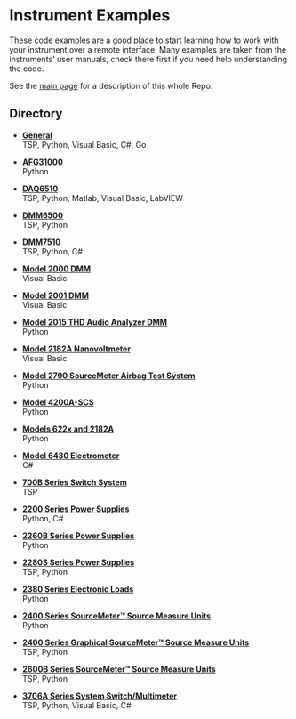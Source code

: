
# Instrument Examples

These code examples are a good place to start learning how to work with your instrument over a remote interface. Many examples are taken from the instruments' user manuals, check there first if you need help understanding the code.

See the [main page](/) for a description of this whole Repo. 

## Directory

[comment]: **[Instrument](./directory)**  
<!-- The order of included languages is: TSP, Python, Matlab, Visual Basic, C#, LabVIEW, (others) -->

* **[General](./General)**  
TSP, Python, Visual Basic, C#, Go

* **[AFG31000](./AFG31000/)**  
Python

* **[DAQ6510](./DAQ6510)**  
TSP, Python, Matlab, Visual Basic, LabVIEW

* **[DMM6500](./DMM6500)**  
TSP, Python

* **[DMM7510](./DMM7510)**  
TSP, Python, C#

* **[Model 2000 DMM](./Model_2000/)**  
Visual Basic

* **[Model 2001 DMM](./Model_2001/)**  
Visual Basic

* **[Model 2015 THD Audio Analyzer DMM](./Model_2015/)**  
Python

* **[Model 2182A Nanovoltmeter](./Model_2182A/)**  
Visual Basic 

* **[Model 2790 SourceMeter Airbag Test System](./Model_2790/)**  
Python 

* **[Model 4200A-SCS](./Model_4200A/)**  
Python

* **[Models 622x and 2182A](./Model_622x_2182A/)**  
Python

* **[Model 6430 Electrometer](./Model_6430/)**  
C#

* **[700B Series Switch System](./Series_700B/)**  
TSP

* **[2200 Series Power Supplies](./Series_2200/)**  
Python, C#

* **[2260B Series Power Supplies](./Series_2260B)**  
Python

* **[2280S Series Power Supplies](./Series_2280S)**  
TSP, Python

* **[2380 Series Electronic Loads](./Series_2380)**  
Python

* **[2400 Series SourceMeter:tm: Source Measure Units](./Series_2400/)**  
Python

* **[2400 Series Graphical SourceMeter:tm: Source Measure Units](./Series_2400_Graphical/)**  
TSP, Python

* **[2600B Series SourceMeter:tm: Source Measure Units](./Series_2600/)**  
TSP, Python

* **[3706A Series System Switch/Multimeter](./Series_3706A)**  
TSP, Python, Visual Basic, C#